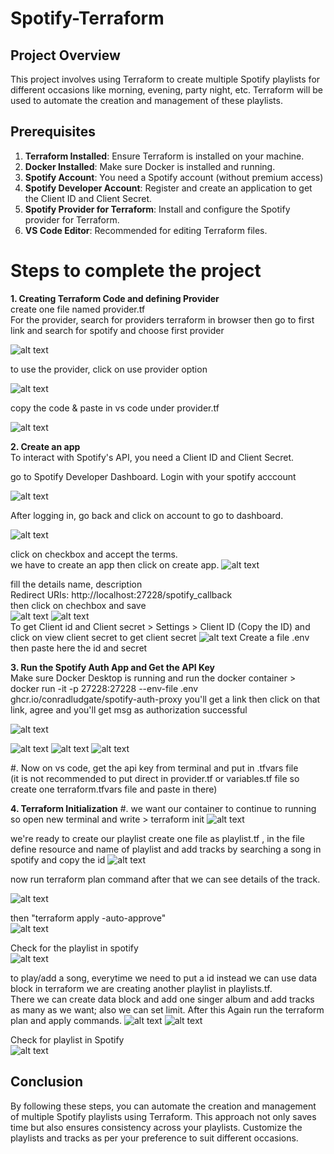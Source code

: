 # Spotify-Terraform

## Project Overview

This project involves using Terraform to create multiple Spotify playlists for different occasions like morning, evening, party night, etc. Terraform will be used to automate the creation and management of these playlists.

## Prerequisites

1. **Terraform Installed**: Ensure Terraform is installed on your machine.
2. **Docker Installed**: Make sure Docker is installed and running.
3. **Spotify Account**: You need a Spotify account (without premium access)
4. **Spotify Developer Account**: Register and create an application to get the Client ID and Client Secret.
5. **Spotify Provider for Terraform**: Install and configure the Spotify provider for Terraform.
6. **VS Code Editor**: Recommended for editing Terraform files.

# Steps to complete the project

**1. Creating Terraform Code and defining Provider**  
  create one file named provider.tf  
  For the provider, search for providers terraform in browser then go to first link and search for spotify and choose first provider   

  ![alt text](Images/1.png)


 to use the provider, click on use provider option  

 ![alt text](Images/2.png) 

copy the code & paste in vs code under provider.tf  

![alt text](Images/3.png)

**2. Create an app**  
To interact with Spotify's API, you need a Client ID and Client Secret.  

go to Spotify Developer Dashboard. Login with your spotify acccount  

![alt text](Images/4.png)  

After logging in, go back and click on account to go to dashboard.

![alt text](Images/5.png)   

click on checkbox and accept the terms.  
we have to create an app then click on create app.
![alt text](Images/6.png)

fill the details name, description  
Redirect URIs: http://localhost:27228/spotify_callback  
 then click on chechbox and save  
 ![alt text](Images/7.png)
 ![alt text](Images/8.png)  
To get Client id and Client secret > Settings > Client ID (Copy the ID) and click on view client secret to get client secret 
 ![alt text](Images/9.png)
Create a file .env then paste here the id and secret

**3. Run the Spotify Auth App and Get the API Key**  
Make sure Docker Desktop is running and run the docker container > docker run -it -p 27228:27228 --env-file .env ghcr.io/conradludgate/spotify-auth-proxy
you'll get a link then click on that link, agree and you'll get msg as authorization successful

![alt text](Images/10.png)  

![alt text](Images/11.png)
![alt text](Images/12.png)
![alt text](Images/13.png)  

#. Now on vs code, get the api key from terminal and put in .tfvars file  
(it is not recommended to put direct in provider.tf or variables.tf file so create one terraform.tfvars file and paste in there)  

**4. Terraform Initialization**
#. we want our container to continue to running so open new terminal and write > terraform init
![alt text](Images/14.png)  

we're ready to create our playlist
create one file as playlist.tf , in the file define resource and name of playlist
and add tracks by searching a song in spotify and copy the id
![alt text](Images/15.png)

now run terraform plan command after that we can see details of the track.  

![alt text](Images/16.png)  

then "terraform apply -auto-approve"  
![alt text](Images/17.png)

Check for the playlist in spotify  
![alt text](Images/18.png)

to play/add a song, everytime we need to put a id instead we can use data block in terraform
we are creating another playlist in playlists.tf.  
There we can create data block and add one singer album and add tracks as many as we want; also we can set limit.
After this Again run the terraform plan and apply commands.
![alt text](Images/19.png)
![alt text](Images/20.png)

Check for playlist in Spotify  
![alt text](Images/21.png)

## Conclusion

By following these steps, you can automate the creation and management of multiple Spotify playlists using Terraform. This approach not only saves time but also ensures consistency across your playlists. Customize the playlists and tracks as per your preference to suit different occasions.
